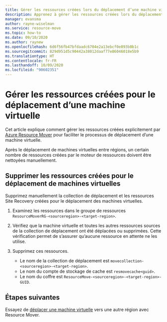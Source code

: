 ```yaml
---
title: Gérer les ressources créées lors du déplacement d’une machine virtuelle dans Azure Resource Mover
description: Apprenez à gérer les ressources créées lors du déplacement d’une machine virtuelle dans Azure Resource Mover
manager: evansma
author: rayne-wiselman
ms.service: resource-move
ms.topic: how-to
ms.date: 09/10/2020
ms.author: raynew
ms.openlocfilehash: 6d6f56fb47bfdaadc6704e2a13ebcf0e893b8b1c
ms.sourcegitcommit: 829d951d5c90442a38012daaf77e86046018e5b9
ms.translationtype: HT
ms.contentlocale: fr-FR
ms.lasthandoff: 10/09/2020
ms.locfileid: "90602351"
---
```

# <a name="manage-resources-created-for-the-vm-move"></a>Gérer les ressources créées pour le déplacement d’une machine virtuelle

Cet article explique comment gérer les ressources créées explicitement par [Azure Resource Mover](overview.md) pour faciliter le processus de déplacement d’une machine virtuelle. 

Après le déplacement de machines virtuelles entre régions, un certain nombre de ressources créées par le moteur de ressources doivent être nettoyées manuellement.

## <a name="delete-resources-created-for-vm-move"></a>Supprimer les ressources créées pour le déplacement de machines virtuelles

Supprimez manuellement la collection de déplacement et les ressources Site Recovery créées pour le déplacement des machines virtuelles.

1. Examinez les ressources dans le groupe de ressources ```ResourceMoverRG-<sourceregion>-<target-region>```.
2. Vérifiez que la machine virtuelle et toutes les autres ressources sources de la collection de déplacement ont été déplacées ou supprimées. Cette vérification permet de s’assurer qu’aucune ressource en attente ne les utilise.
2. Supprimez ces ressources.

    - Le nom de la collection de déplacement est ```movecollection-<sourceregion>-<target-region>```.
    - Le nom du compte de stockage de cache est ```resmovecache<guid>```.
    - Le nom du coffre est ```ResourceMove-<sourceregion>-<target-region>-GUID```.

## <a name="next-steps"></a>Étapes suivantes

Essayez de [déplacer une machine virtuelle](tutorial-move-region-virtual-machines.md) vers une autre région avec Resource Mover.